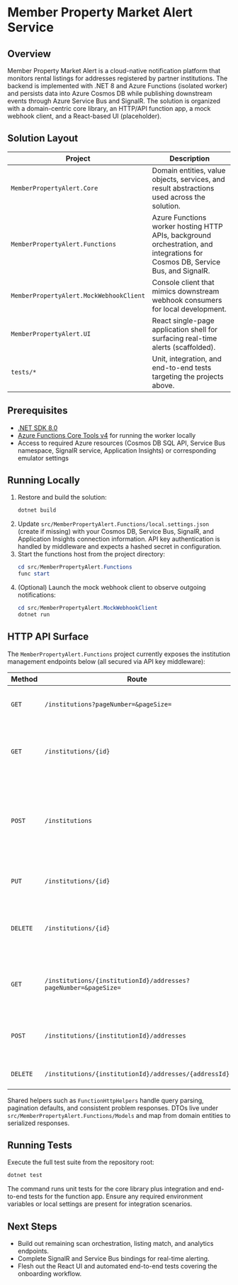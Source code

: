 # Member Property Market Alert Service

## Overview
Member Property Market Alert is a cloud-native notification platform that monitors rental listings for addresses registered by partner institutions. The backend is implemented with .NET 8 and Azure Functions (isolated worker) and persists data into Azure Cosmos DB while publishing downstream events through Azure Service Bus and SignalR. The solution is organized with a domain-centric core library, an HTTP/API function app, a mock webhook client, and a React-based UI (placeholder).

## Solution Layout
| Project | Description |
| --- | --- |
| `MemberPropertyAlert.Core` | Domain entities, value objects, services, and result abstractions used across the solution. |
| `MemberPropertyAlert.Functions` | Azure Functions worker hosting HTTP APIs, background orchestration, and integrations for Cosmos DB, Service Bus, and SignalR. |
| `MemberPropertyAlert.MockWebhookClient` | Console client that mimics downstream webhook consumers for local development. |
| `MemberPropertyAlert.UI` | React single-page application shell for surfacing real-time alerts (scaffolded). |
| `tests/*` | Unit, integration, and end-to-end tests targeting the projects above. |

## Prerequisites
- [.NET SDK 8.0](https://dotnet.microsoft.com/download)
- [Azure Functions Core Tools v4](https://learn.microsoft.com/azure/azure-functions/functions-run-local) for running the worker locally
- Access to required Azure resources (Cosmos DB SQL API, Service Bus namespace, SignalR service, Application Insights) or corresponding emulator settings

## Running Locally
1. Restore and build the solution:
   ```powershell
   dotnet build
   ```
2. Update `src/MemberPropertyAlert.Functions/local.settings.json` (create if missing) with your Cosmos DB, Service Bus, SignalR, and Application Insights connection information. API key authentication is handled by middleware and expects a hashed secret in configuration.
3. Start the functions host from the project directory:
   ```powershell
   cd src/MemberPropertyAlert.Functions
   func start
   ```
4. (Optional) Launch the mock webhook client to observe outgoing notifications:
   ```powershell
   cd src/MemberPropertyAlert.MockWebhookClient
   dotnet run
   ```

## HTTP API Surface
The `MemberPropertyAlert.Functions` project currently exposes the institution management endpoints below (all secured via API key middleware):

| Method | Route | Description |
| --- | --- | --- |
| `GET` | `/institutions?pageNumber=&pageSize=` | Returns paginated institution summaries. |
| `GET` | `/institutions/{id}` | Retrieves full details for a single institution, including addresses. |
| `POST` | `/institutions` | Creates a new institution with an API key hash and optional contact email. |
| `PUT` | `/institutions/{id}` | Updates institution metadata and status. |
| `DELETE` | `/institutions/{id}` | Removes an institution and its linked resources. |
| `GET` | `/institutions/{institutionId}/addresses?pageNumber=&pageSize=` | Lists registered member addresses for an institution. |
| `POST` | `/institutions/{institutionId}/addresses` | Adds an address to the institution roster. |
| `DELETE` | `/institutions/{institutionId}/addresses/{addressId}` | Deletes a registered address. |

Shared helpers such as `FunctionHttpHelpers` handle query parsing, pagination defaults, and consistent problem responses. DTOs live under `src/MemberPropertyAlert.Functions/Models` and map from domain entities to serialized responses.

## Running Tests
Execute the full test suite from the repository root:
```powershell
dotnet test
```
The command runs unit tests for the core library plus integration and end-to-end tests for the function app. Ensure any required environment variables or local settings are present for integration scenarios.

## Next Steps
- Build out remaining scan orchestration, listing match, and analytics endpoints.
- Complete SignalR and Service Bus bindings for real-time alerting.
- Flesh out the React UI and automated end-to-end tests covering the onboarding workflow.
